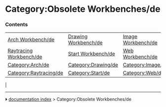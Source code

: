 # Category:Obsolete Workbenches/de


### Contents

|     |     |     |
| --- | --- | --- |
| [Arch Workbench/de](Arch_Workbench/de.md) | [Drawing Workbench/de](Drawing_Workbench/de.md) | [Image Workbench/de](Image_Workbench/de.md) |
| [Raytracing Workbench/de](Raytracing_Workbench/de.md) | [Start Workbench/de](Start_Workbench/de.md) | [Web Workbench/de](Web_Workbench/de.md) |
| [Category:Arch/de](Category_Arch/de.md) | [Category:Drawing/de](Category_Drawing/de.md) | [Category:Image/de](Category_Image/de.md) |
| [Category:Raytracing/de](Category_Raytracing/de.md) | [Category:Start/de](Category_Start/de.md) | [Category:Web/de](Category_Web/de.md) |
|



---
⏵ [documentation index](../README.md) > Category:Obsolete Workbenches/de
